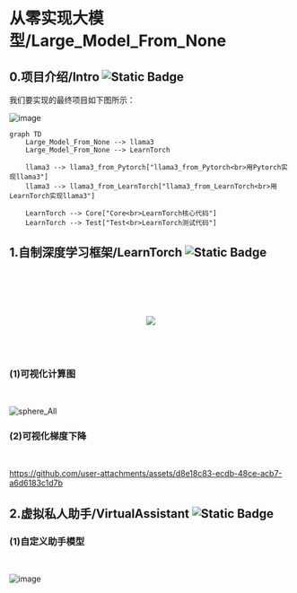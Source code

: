 # 从零实现大模型/Large_Model_From_None

## 0.项目介绍/Intro ![Static Badge](https://img.shields.io/badge/Intro-项目介绍-4B9D9D) 
我们要实现的最终项目如下图所示：

![image](https://github.com/user-attachments/assets/e9d3637a-8c4f-4f69-951b-d47f2ba8ef1e)



<!-- 
```
Large_Model_From_None
    ├─llama3
        ├─llama3_from_Pytorch    #用Pytorch实现llama3
        ├─llama3_from_LearnTorch    #用LearnTorch实现llama3
    └─LearnTorch
        ├─Core                  #LearnTorch核心代码
        ├─Test                  #LearnTorch测试代码
```
-->

```mermaid
graph TD
    Large_Model_From_None --> llama3
    Large_Model_From_None --> LearnTorch

    llama3 --> llama3_from_Pytorch["llama3_from_Pytorch<br>用Pytorch实现llama3"]
    llama3 --> llama3_from_LearnTorch["llama3_from_LearnTorch<br>用LearnTorch实现llama3"]

    LearnTorch --> Core["Core<br>LearnTorch核心代码"]
    LearnTorch --> Test["Test<br>LearnTorch测试代码"]
```


## 1.自制深度学习框架/LearnTorch ![Static Badge](https://img.shields.io/badge/LearnTorch-自制深度学习框架-0584E3) 
<br/><br/><br/><br/>
<div align=center>
<img src="https://github.com/user-attachments/assets/cd20746f-4781-4412-903e-cd968ae5c095">
</div><br/><br/><br/>

### (1)可视化计算图
<br/>

![sphere_All](https://github.com/user-attachments/assets/55d090b9-c96a-4d64-bebe-05f2e3d813b2)

### (2)可视化梯度下降
<br/>

https://github.com/user-attachments/assets/d8e18c83-ecdb-48ce-acb7-a6d6183c1d7b


## 2.虚拟私人助手/VirtualAssistant ![Static Badge](https://img.shields.io/badge/VirtualAssistant-虚拟私人助手-7884A4) 

### (1)自定义助手模型
<br/>

![image](https://github.com/user-attachments/assets/4db5d7a5-a3e0-48d4-82c2-c227883beb4a)



